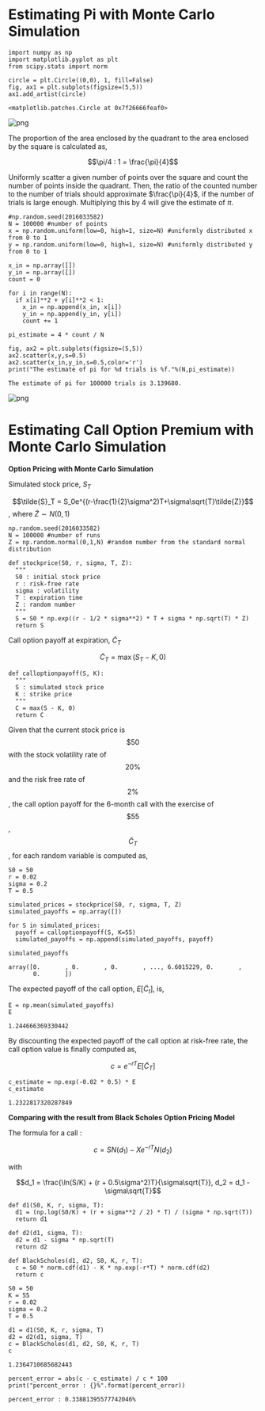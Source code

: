 # **Estimating Pi with Monte Carlo Simulation**


```
import numpy as np
import matplotlib.pyplot as plt
from scipy.stats import norm
```


```
circle = plt.Circle((0,0), 1, fill=False)
fig, ax1 = plt.subplots(figsize=(5,5))
ax1.add_artist(circle)
```




    <matplotlib.patches.Circle at 0x7f26666feaf0>




    
![png](HW01_2016033581_%EB%AC%B8%EC%84%9D_files/HW01_2016033581_%EB%AC%B8%EC%84%9D_3_1.png)
    


The proportion of the area enclosed by the quadrant to the area enclosed by the square is calculated as,

$$\pi/4 : 1 = \frac{\pi}{4}$$

Uniformly scatter a given number of points over the square and count the number of points inside the quadrant. Then, the ratio of the counted number to the number of trials should approximate $\frac{\pi}{4}$, if the number of trials is large enough. 
Multiplying this by 4 will give the estimate of $\pi$. 


```
#np.random.seed(2016033582)
N = 100000 #number of points
x = np.random.uniform(low=0, high=1, size=N) #uniformly distributed x from 0 to 1
y = np.random.uniform(low=0, high=1, size=N) #uniformly distributed y from 0 to 1

x_in = np.array([])
y_in = np.array([])
count = 0

for i in range(N):
  if x[i]**2 + y[i]**2 < 1:
    x_in = np.append(x_in, x[i])
    y_in = np.append(y_in, y[i])
    count += 1

pi_estimate = 4 * count / N
    
fig, ax2 = plt.subplots(figsize=(5,5))
ax2.scatter(x,y,s=0.5)
ax2.scatter(x_in,y_in,s=0.5,color='r')
print("The estimate of pi for %d trials is %f."%(N,pi_estimate))
```

    The estimate of pi for 100000 trials is 3.139680.
    


    
![png](HW01_2016033581_%EB%AC%B8%EC%84%9D_files/HW01_2016033581_%EB%AC%B8%EC%84%9D_6_1.png)
    


# **Estimating Call Option Premium with Monte Carlo Simulation**

**Option Pricing with Monte Carlo Simulation**

Simulated stock price, $S_T$

$$\tilde{S}_T = S_0e^{(r-\frac{1}{2}\sigma^2)T+\sigma\sqrt{T}\tilde{Z}}$$
, where $\tilde{Z} \sim N(0,1)$


```
np.random.seed(2016033582)
N = 100000 #number of runs
Z = np.random.normal(0,1,N) #random number from the standard normal distribution

def stockprice(S0, r, sigma, T, Z): 
  """
  S0 : initial stock price
  r : risk-free rate
  sigma : volatility
  T : expiration time
  Z : random number
  """
  S = S0 * np.exp((r - 1/2 * sigma**2) * T + sigma * np.sqrt(T) * Z)
  return S
```

Call option payoff at expiration, $\tilde{C}_T$

$$\tilde{C}_T = \max(S_T - K, 0)$$


```
def calloptionpayoff(S, K):
  """
  S : simulated stock price
  K : strike price
  """
  C = max(S - K, 0)
  return C
```

Given that the current stock price is $$\$50$$ with the stock volatility rate of $$20\%$$ and the risk free rate of $$2\%$$, the call option payoff for the 6-month call with the exercise of $$\$55$$, $$\tilde{C}_T$$, for each random variable is computed as,


```
S0 = 50
r = 0.02
sigma = 0.2
T = 0.5

simulated_prices = stockprice(S0, r, sigma, T, Z)
simulated_payoffs = np.array([])

for S in simulated_prices:
  payoff = calloptionpayoff(S, K=55)
  simulated_payoffs = np.append(simulated_payoffs, payoff)

simulated_payoffs
```




    array([0.       , 0.       , 0.       , ..., 6.6015229, 0.       ,
           0.       ])



The expected payoff of the call option, $E[\tilde{C}_t]$, is,


```
E = np.mean(simulated_payoffs)
E
```




    1.244666369330442



By discounting the expected payoff of the call option at risk-free rate, the call option value is finally computed as,

$$c = e^{-rT}E[\tilde{C}_T]$$


```
c_estimate = np.exp(-0.02 * 0.5) * E
c_estimate
```




    1.2322817320287849



**Comparing with the result from Black Scholes Option Pricing Model**

The formula for a call :

$$c = SN(d_1) - Xe^{-rT}N(d_2)$$

with

$$d_1 = \frac{\ln(S/K) + (r + 0.5\sigma^2)T}{\sigma\sqrt{T}}, d_2 = d_1 - \sigma\sqrt{T}$$


```
def d1(S0, K, r, sigma, T):
  d1 = (np.log(S0/K) + (r + sigma**2 / 2) * T) / (sigma * np.sqrt(T))
  return d1

def d2(d1, sigma, T):
  d2 = d1 - sigma * np.sqrt(T)
  return d2

def BlackScholes(d1, d2, S0, K, r, T):
  c = S0 * norm.cdf(d1) - K * np.exp(-r*T) * norm.cdf(d2)
  return c

S0 = 50
K = 55
r = 0.02
sigma = 0.2
T = 0.5

d1 = d1(S0, K, r, sigma, T)
d2 = d2(d1, sigma, T)
c = BlackScholes(d1, d2, S0, K, r, T)
c
```




    1.2364710685682443




```
percent_error = abs(c - c_estimate) / c * 100
print("percent_error : {}%".format(percent_error))
```

    percent_error : 0.33881395577742046%
    
